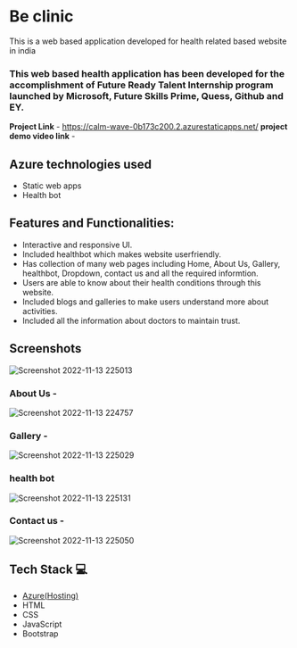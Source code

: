 #  Be clinic 

This is a web based application developed for health related based website in india

### This web based health application has been developed for the accomplishment of Future Ready Talent Internship program launched by Microsoft, Future Skills Prime, Quess, Github and EY.


**Project Link** - https://calm-wave-0b173c200.2.azurestaticapps.net/
**project demo video link** - 

## Azure technologies used 

- Static web apps
- Health bot

## Features and Functionalities:

- Interactive and responsive UI.
- Included healthbot which makes website userfriendly.
- Has collection of many web pages including Home, About Us, Gallery, healthbot, Dropdown, contact us and all the required informtion.
- Users are able to know about their health conditions through this website.
- Included blogs and galleries to make users understand more about activities. 
- Included all the information about doctors to maintain trust.

## Screenshots

![Screenshot 2022-11-13 225013](https://user-images.githubusercontent.com/102240771/201535113-dd67760d-0a65-40bb-a104-04797fc465a7.png)



   

### About Us -

![Screenshot 2022-11-13 224757](https://user-images.githubusercontent.com/102240771/201535157-a320f1f9-2c42-49db-9fc9-1e0c678d4037.png)

### Gallery -

![Screenshot 2022-11-13 225029](https://user-images.githubusercontent.com/102240771/201535208-1faa2e14-3579-4bce-b7bc-d10d004c7d28.png)


### health bot


![Screenshot 2022-11-13 225131](https://user-images.githubusercontent.com/102240771/201535276-ae3743eb-a43b-46bf-bda4-a1635b521c50.png)



### Contact us -

![Screenshot 2022-11-13 225050](https://user-images.githubusercontent.com/102240771/201535237-2a2fe957-8254-4a39-ab44-42239260f3ac.png)


## Tech Stack 💻

- [Azure(Hosting)](https://azure.microsoft.com/en-in/features/azure-portal/)
- HTML
- CSS
- JavaScript
- Bootstrap
